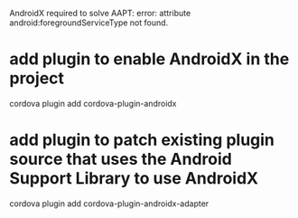 AndroidX required to solve AAPT: error: attribute android:foregroundServiceType not found.

# add plugin to enable AndroidX in the project
cordova plugin add cordova-plugin-androidx

# add plugin to patch existing plugin source that uses the Android Support Library to use AndroidX
cordova plugin add cordova-plugin-androidx-adapter